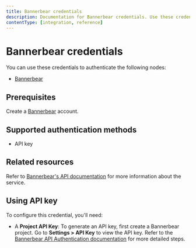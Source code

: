 ```yaml
---
title: Bannerbear credentials
description: Documentation for Bannerbear credentials. Use these credentials to authenticate Bannerbear in n8n, a workflow automation platform.
contentType: [integration, reference]
---
```


# Bannerbear credentials

You can use these credentials to authenticate the following nodes:

- [Bannerbear](/integrations/builtin/app-nodes/n8n-nodes-base.bannerbear.md)

## Prerequisites

Create a [Bannerbear](https://www.BannerBear.com/) account.

## Supported authentication methods

- API key

## Related resources

Refer to [Bannerbear's API documentation](https://developers.bannerbear.com/) for more information about the service.

## Using API key

To configure this credential, you'll need:

- A **Project API Key**: To generate an API key, first create a Bannerbear project. Go to **Settings > API Key** to view the API key. Refer to the [Bannerbear API Authentication documentation](https://developers.bannerbear.com/#authentication) for more detailed steps.

